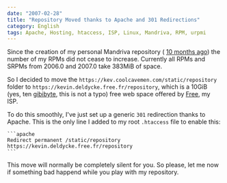 ```yaml
---
date: "2007-02-28"
title: "Repository Moved thanks to Apache and 301 Redirections"
category: English
tags: Apache, Hosting, htaccess, ISP, Linux, Mandriva, RPM, urpmi
---
```


Since the creation of my personal Mandriva repository (
[10 months ago](https://kevin.deldycke.com/2006/04/new-repository-for-mandriva-2006/))
the number of my RPMs did not cease to increase. Currently all RPMs and SRPMs
from 2006.0 and 2007.0 take 383MiB of space.

So I decided to move the `https://kev.coolcavemen.com/static/repository` folder
to `https://kevin.deldycke.free.fr/repository`, which is a 10GiB (yes, ten
[gibibyte](https://en.wikipedia.org/wiki/Gibibyte), this is not a typo) free web
space offered by [Free](https://free.fr), my ISP.

To do this smoothly, I've just set up a generic `301` redirection thanks to
Apache. This is the only line I added to my root `.htaccess` file to enable
this:

    ```apache
    Redirect permanent /static/repository https://kevin.deldycke.free.fr/repository
    ```

This move will normally be completely silent for you. So please, let me now if
something bad happend while you play with my repository.
